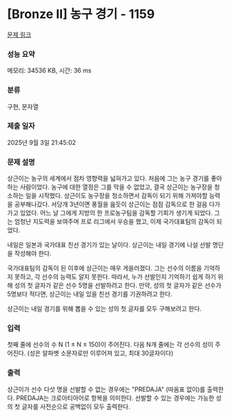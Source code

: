 # [Bronze II] 농구 경기 - 1159 

[문제 링크](https://www.acmicpc.net/problem/1159) 

### 성능 요약

메모리: 34536 KB, 시간: 36 ms

### 분류

구현, 문자열

### 제출 일자

2025년 9월 3일 21:45:02

### 문제 설명

<p>상근이는 농구의 세계에서 점차 영향력을 넓혀가고 있다. 처음에 그는 농구 경기를 좋아하는 사람이었다. 농구에 대한 열정은 그를 막을 수 없었고, 결국 상근이는 농구장을 청소하는 일을 시작했다. 상근이도 농구장을 청소하면서 감독이 되기 위해 가져야할 능력을 공부해나갔다. 서당개 3년이면 풍월을 읊듯이 상근이는 점점 감독으로 한 걸음 다가가고 있었다. 어느 날 그에게 지방의 한 프로농구팀을 감독할 기회가 생기게 되었다. 그는 엄청난 지도력을 보여주며 프로 리그에서 우승을 했고, 이제 국가대표팀의 감독이 되었다.</p>

<p>내일은 일본과 국가대표 친선 경기가 있는 날이다. 상근이는 내일 경기에 나설 선발 명단을 작성해야 한다.</p>

<p>국가대표팀의 감독이 된 이후에 상근이는 매우 게을러졌다. 그는 선수의 이름을 기억하지 못하고, 각 선수의 능력도 알지 못한다. 따라서, 누가 선발인지 기억하기 쉽게 하기 위해 성의 첫 글자가 같은 선수 5명을 선발하려고 한다. 만약, 성의 첫 글자가 같은 선수가 5명보다 적다면, 상근이는 내일 있을 친선 경기를 기권하려고 한다.</p>

<p>상근이는 내일 경기를 위해 뽑을 수 있는 성의 첫 글자를 모두 구해보려고 한다.</p>

### 입력 

 <p>첫째 줄에 선수의 수 N (1 ≤ N ≤ 150)이 주어진다. 다음 N개 줄에는 각 선수의 성이 주어진다. (성은 알파벳 소문자로만 이루어져 있고, 최대 30글자이다)</p>

### 출력 

 <p>상근이가 선수 다섯 명을 선발할 수 없는 경우에는 "PREDAJA" (따옴표 없이)를 출력한다. PREDAJA는 크로아티아어로 항복을 의미한다. 선발할 수 있는 경우에는 가능한 성의 첫 글자를 사전순으로 공백없이 모두 출력한다.</p>

